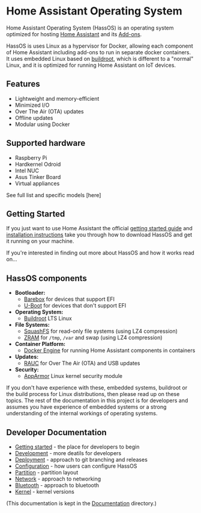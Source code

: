 # Home Assistant Operating System

Home Assistant Operating System (HassOS) is an operating system optimized for hosting [Home Assistant](https://www.home-assistant.io) and its [Add-ons](https://www.home-assistant.io/addons/).

HassOS is uses Linux as a hypervisor for Docker, allowing each component of Home Assistant including add-ons to run in separate docker containers. It uses embedded Linux based on [buildroot](https://buildroot.org/), which is different to a "normal" Linux, and it is optimized for running Home Assistant on IoT devices.

## Features

- Lightweight and memory-efficient
- Minimized I/O
- Over The Air (OTA) updates
- Offline updates
- Modular using Docker

## Supported hardware
* Raspberry Pi
* Hardkernel Odroid
* Intel NUC
* Asus Tinker Board
* Virtual appliances

See full list and specific models [here]

## Getting Started
If you just want to use Home Assistant the official [getting started guide](https://www.home-assistant.io/getting-started/) and [installation instructions](https://www.home-assistant.io/hassio/installation/) take you through how to download HassOS and get it running on your machine.

If you're interested in finding out more about HassOS and how it works  read on...

## HassOS components


* **Bootloader:**
  * [Barebox](https://barebox.org/) for devices that support EFI
  * [U-Boot](https://www.denx.de/wiki/U-Boot) for devices that don't support EFI
* **Operating System:**
  * [Buildroot](https://buildroot.org/) LTS Linux
* **File Systems:**
  * [SquashFS](https://www.kernel.org/doc/Documentation/filesystems/squashfs.txt) for read-only file systems (using LZ4 compression)
  * [ZRAM](https://www.kernel.org/doc/Documentation/blockdev/zram.txt) for `/tmp`, `/var` and swap (using LZ4 compression)
* **Container Platform:**
  * [Docker Engine](https://docs.docker.com/engine/) for running Home Assistant components in containers
* **Updates:**
  * [RAUC](https://rauc.io/) for Over The Air (OTA) and USB updates
* **Security:**
  * [AppArmor](https://apparmor.net/) Linux kernel security module

If you don't have experience with these, embedded systems, buildroot or the build process for Linux distributions, then please read up on these topics. The rest of the documentation in this project is for developers and assumes you have experience of embedded systems or a strong understanding of the internal workings of operating systems.

## Developer Documentation



* [Getting started](./Documentation/getting_started_development.md) - the place for developers to begin
* [Development](./Documentation/getting_started_development.md) - more deatils for developers
* [Deployment](./Documentation/deployment.md) - approach to git branching and releases
* [Configuration](./Documentation/configuration.md) - how users can configure HassOS
* [Partition](./Documentation/partition.md) - partition layout
* [Network](./Documentation/network.md) - approach to networking
* [Bluetooth](./Documentation/bluetooth.md) - approach to bluetooth
* [Kernel](./Documentation/kernel.md) - kernel versions



(This documentation is kept in the [Documentation](./Documentation) directory.)
